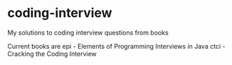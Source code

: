 # coding-interview

My solutions to coding interview questions from books

Current books are
epi - Elements of Programming Interviews in Java
ctci - Cracking the Coding Interview
